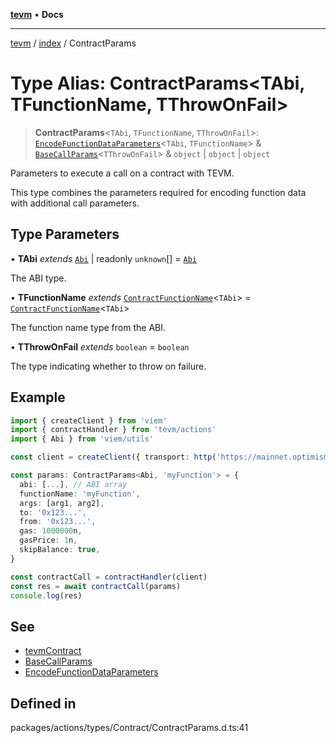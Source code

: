 [**tevm**](../../README.md) • **Docs**

***

[tevm](../../modules.md) / [index](../README.md) / ContractParams

# Type Alias: ContractParams\<TAbi, TFunctionName, TThrowOnFail\>

> **ContractParams**\<`TAbi`, `TFunctionName`, `TThrowOnFail`\>: [`EncodeFunctionDataParameters`](EncodeFunctionDataParameters.md)\<`TAbi`, `TFunctionName`\> & [`BaseCallParams`](../../actions/type-aliases/BaseCallParams.md)\<`TThrowOnFail`\> & `object` \| `object` \| `object`

Parameters to execute a call on a contract with TEVM.

This type combines the parameters required for encoding function data with additional call parameters.

## Type Parameters

• **TAbi** *extends* [`Abi`](../../actions/type-aliases/Abi.md) \| readonly `unknown`[] = [`Abi`](../../actions/type-aliases/Abi.md)

The ABI type.

• **TFunctionName** *extends* [`ContractFunctionName`](ContractFunctionName.md)\<`TAbi`\> = [`ContractFunctionName`](ContractFunctionName.md)\<`TAbi`\>

The function name type from the ABI.

• **TThrowOnFail** *extends* `boolean` = `boolean`

The type indicating whether to throw on failure.

## Example

```typescript
import { createClient } from 'viem'
import { contractHandler } from 'tevm/actions'
import { Abi } from 'viem/utils'

const client = createClient({ transport: http('https://mainnet.optimism.io')({}) })

const params: ContractParams<Abi, 'myFunction'> = {
  abi: [...], // ABI array
  functionName: 'myFunction',
  args: [arg1, arg2],
  to: '0x123...',
  from: '0x123...',
  gas: 1000000n,
  gasPrice: 1n,
  skipBalance: true,
}

const contractCall = contractHandler(client)
const res = await contractCall(params)
console.log(res)
```

## See

 - [tevmContract](https://tevm.sh/reference/tevm/memory-client/functions/tevmContract)
 - [BaseCallParams](../../actions/type-aliases/BaseCallParams.md)
 - [EncodeFunctionDataParameters](EncodeFunctionDataParameters.md)

## Defined in

packages/actions/types/Contract/ContractParams.d.ts:41
